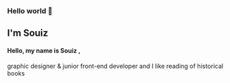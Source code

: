 ### Hello world 👋

## I'm Souiz
 
#### Hello, my name is Souiz , 
graphic designer & junior front-end developer and I like reading of historical books
